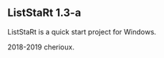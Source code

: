 ListStaRt 1.3-a
---------------

ListStaRt is a quick start project for Windows.

2018-2019 cherioux.
